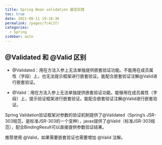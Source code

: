 ```yaml
---
title: Spring Bean validation 最佳实践
toc: true
date: 2021-08-11 19:18:36
permalink: /pages/7c4c2f/
categories:
  - Spring 
sidebar: auto
---
```


## @Validated 和 @Valid 区别

- @Validated：用在方法入参上无法单独提供嵌套验证功能。不能用在成员属性（字段）上，也无法提示框架进行嵌套验证。能配合嵌套验证注解@Valid进行嵌套验证。

- @Valid：用在方法入参上无法单独提供嵌套验证功能。能够用在成员属性（字段）上，提示验证框架进行嵌套验证。能配合嵌套验证注解@Valid进行嵌套验证。

Spring Validation验证框架对参数的验证机制提供了@Validated（Spring’s JSR-303规范，是标准JSR-303的一个变种），javax提供了@Valid（标准JSR-303规范），配合BindingResult可以直接提供参数验证结果。

推荐使用 @Valid，如果需要嵌套验证也需要增加 @Valid 注解。
